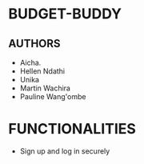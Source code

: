 # BUDGET-BUDDY
## AUTHORS
- Aicha.
- Hellen Ndathi
- Unika
- Martin Wachira
- Pauline Wang'ombe

# FUNCTIONALITIES
 -  Sign up and log in securely